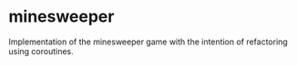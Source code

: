 # minesweeper
Implementation of the minesweeper game with the intention of refactoring using coroutines.
